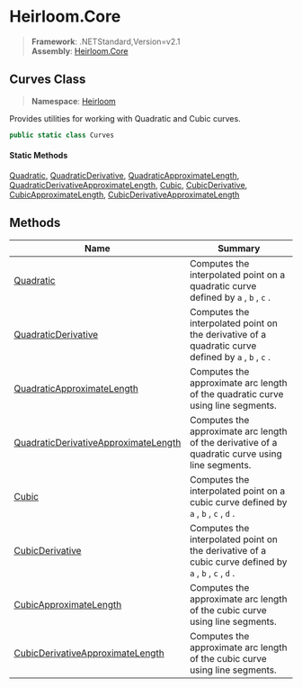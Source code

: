 # Heirloom.Core

> **Framework**: .NETStandard,Version=v2.1  
> **Assembly**: [Heirloom.Core][0]  

## Curves Class

> **Namespace**: [Heirloom][0]  

Provides utilities for working with Quadratic and Cubic curves.

```cs
public static class Curves
```

#### Static Methods

[Quadratic][1], [QuadraticDerivative][2], [QuadraticApproximateLength][3], [QuadraticDerivativeApproximateLength][4], [Cubic][5], [CubicDerivative][6], [CubicApproximateLength][7], [CubicDerivativeApproximateLength][8]

## Methods

| Name                                      | Summary                                                                                               |
|-------------------------------------------|-------------------------------------------------------------------------------------------------------|
| [Quadratic][1]                            | Computes the interpolated point on a quadratic curve defined by `a` , `b` , `c` .                     |
| [QuadraticDerivative][2]                  | Computes the interpolated point on the derivative of a quadratic curve defined by `a` , `b` , `c` .   |
| [QuadraticApproximateLength][3]           | Computes the approximate arc length of the quadratic curve using line segments.                       |
| [QuadraticDerivativeApproximateLength][4] | Computes the approximate arc length of the derivative of a quadratic curve using line segments.       |
| [Cubic][5]                                | Computes the interpolated point on a cubic curve defined by `a` , `b` , `c` , `d` .                   |
| [CubicDerivative][6]                      | Computes the interpolated point on the derivative of a cubic curve defined by `a` , `b` , `c` , `d` . |
| [CubicApproximateLength][7]               | Computes the approximate arc length of the cubic curve using line segments.                           |
| [CubicDerivativeApproximateLength][8]     | Computes the approximate arc length of the cubic curve using line segments.                           |

[0]: ../../Heirloom.Core.md
[1]: Curves/Quadratic.md
[2]: Curves/QuadraticDerivative.md
[3]: Curves/QuadraticApproximateLength.md
[4]: Curves/QuadraticDerivativeApproximateLength.md
[5]: Curves/Cubic.md
[6]: Curves/CubicDerivative.md
[7]: Curves/CubicApproximateLength.md
[8]: Curves/CubicDerivativeApproximateLength.md
